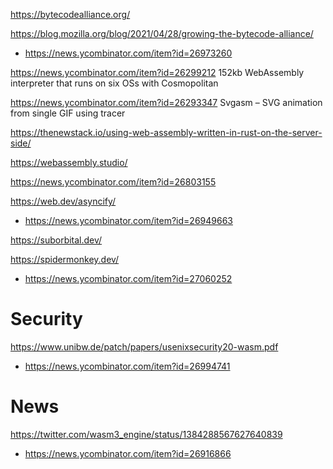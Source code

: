 https://bytecodealliance.org/

https://blog.mozilla.org/blog/2021/04/28/growing-the-bytecode-alliance/
* https://news.ycombinator.com/item?id=26973260

https://news.ycombinator.com/item?id=26299212 152kb WebAssembly interpreter that runs on six OSs with Cosmopolitan

https://news.ycombinator.com/item?id=26293347 Svgasm – SVG animation from single GIF using tracer

https://thenewstack.io/using-web-assembly-written-in-rust-on-the-server-side/

https://webassembly.studio/


https://news.ycombinator.com/item?id=26803155

https://web.dev/asyncify/
* https://news.ycombinator.com/item?id=26949663

https://suborbital.dev/

https://spidermonkey.dev/
* https://news.ycombinator.com/item?id=27060252

# Security
https://www.unibw.de/patch/papers/usenixsecurity20-wasm.pdf
* https://news.ycombinator.com/item?id=26994741

# News
https://twitter.com/wasm3_engine/status/1384288567627640839
* https://news.ycombinator.com/item?id=26916866